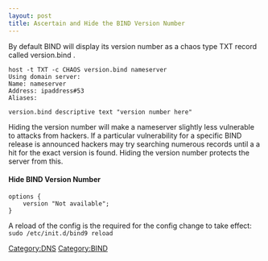```yaml
---
layout: post 
title: Ascertain and Hide the BIND Version Number
---
```


By default BIND will display its version number as a chaos type TXT
record called version.bind .

    host -t TXT -c CHAOS version.bind nameserver
    Using domain server:
    Name: nameserver
    Address: ipaddress#53
    Aliases:

    version.bind descriptive text "version number here"

Hiding the version number will make a nameserver slightly less
vulnerable to attacks from hackers. If a particular vulnerability for a
specific BIND release is announced hackers may try searching numerous
records until a a hit for the exact version is found. Hiding the version
number protects the server from this.

#### Hide BIND Version Number

    options {
        version "Not available";
    }

A reload of the config is the required for the config change to take
effect: `sudo /etc/init.d/bind9 reload`

[Category:DNS](Category:DNS "wikilink")
[Category:BIND](Category:BIND "wikilink")
